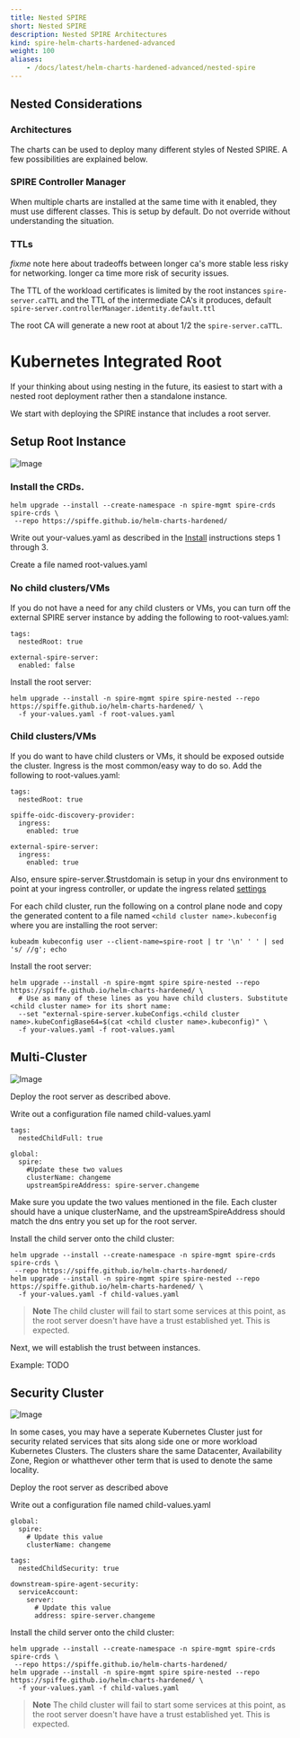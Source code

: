 ```yaml
---
title: Nested SPIRE
short: Nested SPIRE
description: Nested SPIRE Architectures
kind: spire-helm-charts-hardened-advanced
weight: 100
aliases:
    - /docs/latest/helm-charts-hardened-advanced/nested-spire
---
```


## Nested Considerations

### Architectures

The charts can be used to deploy many different styles of Nested SPIRE. A few possibilities are explained below.

### SPIRE Controller Manager

When multiple charts are installed at the same time with it enabled, they must use different classes. This is setup by default. Do not override without understanding the situation.

### TTLs


*fixme* note here about tradeoffs between longer ca's more stable less risky for networking. longer ca time more risk of security issues.


The TTL of the workload certificates is limited by the root instances `spire-server.caTTL` and the TTL of the intermediate CA's it produces, default `spire-server.controllerManager.identity.default.ttl`

The root CA will generate a new root at about 1/2 the `spire-server.caTTL`.

# Kubernetes Integrated Root

If your thinking about using nesting in the future, its easiest to start with a nested root deployment rather then a standalone instance.

We start with deploying the SPIRE instance that includes a root server.

## Setup Root Instance

![Image](/img/spire-helm-charts-hardened/root-k8s.png)


### Install the CRDs.
```shell
helm upgrade --install --create-namespace -n spire-mgmt spire-crds spire-crds \
 --repo https://spiffe.github.io/helm-charts-hardened/
```

Write out your-values.yaml as described in the [Install](../../spire-helm-charts-hardened-about/installation/#production-deployment) instructions steps 1 through 3.

Create a file named root-values.yaml

### No child clusters/VMs
If you do not have a need for any child clusters or VMs, you can turn off the external SPIRE server instance by adding the following to root-values.yaml:
```
tags:
  nestedRoot: true

external-spire-server:
  enabled: false
```

Install the root server:

```shell
helm upgrade --install -n spire-mgmt spire spire-nested --repo https://spiffe.github.io/helm-charts-hardened/ \
  -f your-values.yaml -f root-values.yaml
```

### Child clusters/VMs
If you do want to have child clusters or VMs, it should be exposed outside the cluster. Ingress is the most common/easy way to do so. Add the following to root-values.yaml:
```
tags:
  nestedRoot: true

spiffe-oidc-discovery-provider:
  ingress:
    enabled: true

external-spire-server:
  ingress:
    enabled: true
```

Also, ensure spire-server.$trustdomain is setup in your dns environment to point at your ingress controller, or update the ingress related [settings](../../spire-helm-charts-hardened-about/exposing) 

For each child cluster, run the following on a control plane node and copy the generated content to a file named `<child cluster name>.kubeconfig` where you are installing the root server:
```
kubeadm kubeconfig user --client-name=spire-root | tr '\n' ' ' | sed 's/ //g'; echo
```

Install the root server:

```shell
helm upgrade --install -n spire-mgmt spire spire-nested --repo https://spiffe.github.io/helm-charts-hardened/ \
  # Use as many of these lines as you have child clusters. Substitute <child cluster name> for its short name:
  --set "external-spire-server.kubeConfigs.<child cluster name>.kubeConfigBase64=$(cat <child cluster name>.kubeconfig)" \
  -f your-values.yaml -f root-values.yaml
```

## Multi-Cluster

![Image](/img/spire-helm-charts-hardened/multicluster-alternate3.png)

Deploy the root server as described above.

Write out a configuration file named child-values.yaml
```
tags:
  nestedChildFull: true

global:
  spire:
    #Update these two values
    clusterName: changeme
    upstreamSpireAddress: spire-server.changeme
```

Make sure you update the two values mentioned in the file. Each cluster should have a unique clusterName, and the upstreamSpireAddress should match the dns entry you set up for the root server.

Install the child server onto the child cluster:

```shell
helm upgrade --install --create-namespace -n spire-mgmt spire-crds spire-crds \
 --repo https://spiffe.github.io/helm-charts-hardened/
helm upgrade --install -n spire-mgmt spire spire-nested --repo https://spiffe.github.io/helm-charts-hardened/ \
  -f your-values.yaml -f child-values.yaml
```

> **Note**
> The child cluster will fail to start some services at this point, as the root server doesn't have have a trust established yet. This is expected.

Next, we will establish the trust between instances.

Example: TODO

## Security Cluster

![Image](/img/spire-helm-charts-hardened/securitycluster.png)

In some cases, you may have a seperate Kubernetes Cluster just for security related services that sits along side one or more workload Kubernetes Clusters. The clusters share the same Datacenter, Availability Zone, Region or whatthever other term that is used to denote the same locality.

Deploy the root server as described above

Write out a configuration file named child-values.yaml

```
global:
  spire:
    # Update this value
    clusterName: changeme

tags:
  nestedChildSecurity: true

downstream-spire-agent-security:
  serviceAccount:
    server:
      # Update this value
      address: spire-server.changeme
```

Install the child server onto the child cluster:

```shell
helm upgrade --install --create-namespace -n spire-mgmt spire-crds spire-crds \
 --repo https://spiffe.github.io/helm-charts-hardened/
helm upgrade --install -n spire-mgmt spire spire-nested --repo https://spiffe.github.io/helm-charts-hardened/ \
  -f your-values.yaml -f child-values.yaml
```

> **Note**
> The child cluster will fail to start some services at this point, as the root server doesn't have have a trust established yet. This is expected.
